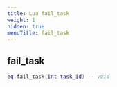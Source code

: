 ```yaml
---
title: Lua fail_task
weight: 1
hidden: true
menuTitle: fail_task
---
```

## fail_task
```lua
eq.fail_task(int task_id) -- void
```